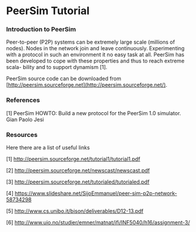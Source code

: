 # PeerSim Tutorial

### Introduction to PeerSim

Peer-to-peer (P2P) systems can be extremely large scale (millions of nodes). Nodes in the network join and leave continuously. Experimenting with a protocol in such an environment it no easy task at all.
PeerSim has been developed to cope with these properties and thus to reach extreme scala- bility and to support dynamism [1].

PeerSim source code can be downloaded from [http://peersim.sourceforge.net](http://peersim.sourceforge.net/).

### References

[1] PeerSim HOWTO:
    Build a new protocol for the PeerSim 1.0 simulator.
    Gian Paolo Jesi
    
### Resources

Here there are a list of useful links

[1] http://peersim.sourceforge.net/tutorial1/tutorial1.pdf

[2] http://peersim.sourceforge.net/newscast/newscast.pdf

[3] http://peersim.sourceforge.net/tutorialed/tutorialed.pdf

[4] https://www.slideshare.net/SijoEmmanuel/peer-sim-p2p-network-58734298

[5] http://www.cs.unibo.it/bison/deliverables/D12-13.pdf

[6] http://www.uio.no/studier/emner/matnat/ifi/INF5040/h16/assignment-3/
